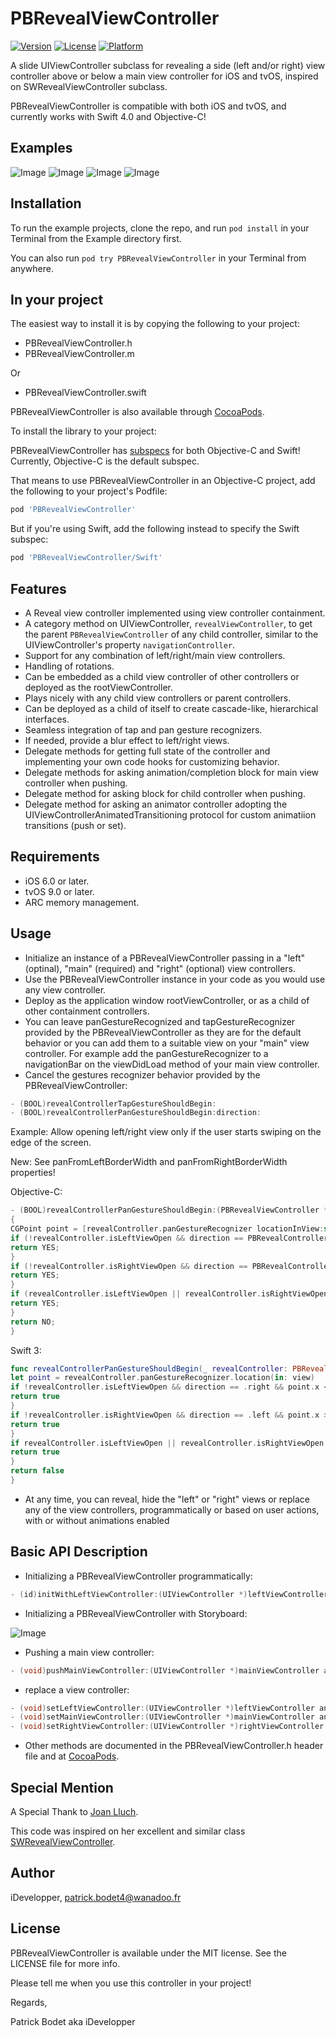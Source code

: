 # PBRevealViewController

[![Version](https://img.shields.io/cocoapods/v/PBRevealViewController.svg?style=flat)](http://cocoapods.org/pods/PBRevealViewController)
[![License](https://img.shields.io/cocoapods/l/PBRevealViewController.svg?style=flat)](http://cocoapods.org/pods/PBRevealViewController)
[![Platform](https://img.shields.io/cocoapods/p/PBRevealViewController.svg?style=flat)](http://cocoapods.org/pods/PBRevealViewController)

A slide UIViewController subclass for revealing a side (left and/or right) view controller above or below a main view controller for iOS and tvOS, inspired on SWRevealViewController subclass.

PBRevealViewController is compatible with both iOS and tvOS, and currently works with Swift 4.0 and Objective-C!

## Examples

![Image](https://raw.githubusercontent.com/iDevelopper/PBRevealViewController/master/PBRevealViewController/Assets/PBRevealViewController_Video.gif)
![Image](https://raw.githubusercontent.com/iDevelopper/PBRevealViewController/master/PBRevealViewController/Assets/PBRevealViewController_Video2.gif)
![Image](https://raw.githubusercontent.com/iDevelopper/PBRevealViewController/master/PBRevealViewController/Assets/PBRevealViewController_Video3.gif)
![Image](https://raw.githubusercontent.com/iDevelopper/PBRevealViewController/master/PBRevealViewController/Assets/PBRevealViewController_Video4.gif)

## Installation

To run the example projects, clone the repo, and run `pod install` in your Terminal from the Example directory first.

You can also run `pod try PBRevealViewController` in your Terminal from anywhere.

## In your project

The easiest way to install it is by copying the following to your project:
* PBRevealViewController.h
* PBRevealViewController.m

Or
* PBRevealViewController.swift

PBRevealViewController is also available through [CocoaPods](http://cocoapods.org).

To install the library to your project:

PBRevealViewController has [subspecs](https://guides.cocoapods.org/syntax/podspec.html#subspec) for both Objective-C and Swift! Currently, Objective-C is the default subspec.

That means to use PBRevealViewController in an Objective-C project, add the following to your project's Podfile:
```ruby
pod 'PBRevealViewController'
```
But if you're using Swift, add the following instead to specify the Swift subspec:
```ruby
pod 'PBRevealViewController/Swift'
```

## Features

* A Reveal view controller implemented using view controller containment.
* A category method on UIViewController, `revealViewController`, to get the parent `PBRevealViewController` of any child controller, similar to the UIViewController's property `navigationController`.
* Support for any combination of left/right/main view controllers.
* Handling of rotations.
* Can be embedded as a child view controller of other controllers or deployed as the rootViewController.
* Plays nicely with any child view controllers or parent controllers.
* Can be deployed as a child of itself to create cascade-like, hierarchical interfaces.
* Seamless integration of tap and pan gesture recognizers.
* If needed, provide a blur effect to left/right views.
* Delegate methods for getting full state of the controller and implementing your own code hooks for customizing behavior.
* Delegate methods for asking animation/completion block for main view controller when pushing.
* Delegate method for asking block for child controller when pushing.
* Delegate method for asking an animator controller adopting the UIViewControllerAnimatedTransitioning protocol for custom animatiion transitions (push or set).

## Requirements

* iOS 6.0 or later.
* tvOS 9.0 or later.
* ARC memory management.

## Usage

* Initialize an instance of a PBRevealViewController passing in a "left" (optinal), "main" (required) and "right" (optional) view controllers.
* Use the PBRevealViewController instance in your code as you would use any view controller.
* Deploy as the application window rootViewController, or as a child of other containment controllers.
* You can leave panGestureRecognized and tapGestureRecognizer provided by the PBRevealViewController as they are for the default behavior or you can add them to a suitable view on your "main" view controller. For example add the panGestureRecognizer to a navigationBar on the viewDidLoad method of your main view controller.
* Cancel the gestures recognizer behavior provided by the PBRevealViewController:
```objective-c
- (BOOL)revealControllerTapGestureShouldBegin:
- (BOOL)revealControllerPanGestureShouldBegin:direction:
```
Example: Allow opening left/right view only if the user starts swiping on the edge of the screen.

New: See panFromLeftBorderWidth and panFromRightBorderWidth properties!

Objective-C:
```objective-c
- (BOOL)revealControllerPanGestureShouldBegin:(PBRevealViewController *)revealController direction:(PBRevealControllerPanDirection)direction
{
CGPoint point = [revealController.panGestureRecognizer locationInView:self.view];
if (!revealController.isLeftViewOpen && direction == PBRevealControllerPanDirectionRight && point.x < 50.0) {
return YES;
}
if (!revealController.isRightViewOpen && direction == PBRevealControllerPanDirectionLeft && point.x > (self.view.bounds.size.width - 50)) {
return YES;
}
if (revealController.isLeftViewOpen || revealController.isRightViewOpen) {
return YES;
}
return NO;
}
```
Swift 3:
```Swift
func revealControllerPanGestureShouldBegin(_ revealController: PBRevealViewController!, direction: PBRevealControllerPanDirection) -> Bool {
let point = revealController.panGestureRecognizer.location(in: view)
if !revealController.isLeftViewOpen && direction == .right && point.x < 50.0 {
return true
}
if !revealController.isRightViewOpen && direction == .left && point.x > (view.bounds.size.width - 50) {
return true
}
if revealController.isLeftViewOpen || revealController.isRightViewOpen {
return true
}
return false
}
```

* At any time, you can reveal, hide the "left" or "right" views or replace any of the view controllers, programmatically or based on user actions, with or without animations enabled

## Basic API Description

* Initializing a PBRevealViewController programmatically:
```objective-c
- (id)initWithLeftViewController:(UIViewController *)leftViewController mainViewController:(UIViewController *)mainViewController rightViewController:(UIViewController *)rightViewController;
```
* Initializing a PBRevealViewController with Storyboard:

![Image](https://raw.githubusercontent.com/iDevelopper/PBRevealViewController/master/PBRevealViewController/Assets/PBRevealViewController_Story.png)

* Pushing a main view controller:
```objective-c
- (void)pushMainViewController:(UIViewController *)mainViewController animated:(BOOL)animated;
```
* replace a view controller:
```objective-c
- (void)setLeftViewController:(UIViewController *)leftViewController animated:(BOOL)animated;
- (void)setMainViewController:(UIViewController *)mainViewController animated:(BOOL)animated;
- (void)setRightViewController:(UIViewController *)rightViewController animated:(BOOL)animated;
```

* Other methods are documented in the PBRevealViewController.h header file and at [CocoaPods](http://cocoapods.org). 

## Special Mention

A Special Thank to [Joan Lluch](https://github.com/John-Lluch).

This code was inspired on her excellent and similar class [SWRevealViewController](https://github.com/John-Lluch/SWRevealViewController).

## Author

iDevelopper, patrick.bodet4@wanadoo.fr

## License

PBRevealViewController is available under the MIT license. See the LICENSE file for more info.

Please tell me when you use this controller in your project!

Regards,

Patrick Bodet aka iDevelopper


